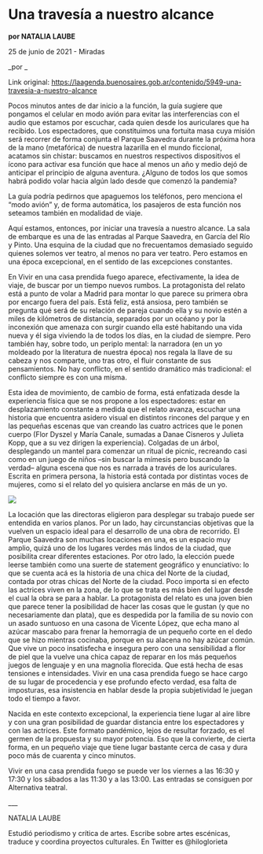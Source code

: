 # Una travesía a nuestro alcance

**por NATALIA LAUBE**

25 de junio de 2021 - Miradas

_por _

Link original: https://laagenda.buenosaires.gob.ar/contenido/5949-una-travesia-a-nuestro-alcance



Pocos minutos antes de dar inicio a la función, la guía sugiere que pongamos el celular en modo avión para evitar las interferencias con el audio que estamos por escuchar, cada quien desde los auriculares que ha recibido. Los espectadores, que constituimos una fortuita masa cuya misión será recorrer de forma conjunta el Parque Saavedra durante la próxima hora de la mano (metafórica) de nuestra lazarilla en el mundo ficcional, acatamos sin chistar: buscamos en nuestros respectivos dispositivos el ícono para activar esa función que hace al menos un año y medio dejó de anticipar el principio de alguna aventura. ¿Alguno de todos los que somos habrá podido volar hacia algún lado desde que comenzó la pandemia?




La guía podría pedirnos que apaguemos los teléfonos, pero menciona el “modo avión” y, de forma automática, los pasajeros de esta función nos seteamos también en modalidad de viaje.




Aquí estamos, entonces, por iniciar una travesía a nuestro alcance. La sala de embarque es una de las entradas al Parque Saavedra, en García del Río y Pinto. Una esquina de la ciudad que no frecuentamos demasiado seguido quienes solemos ver teatro, al menos no para ver teatro. Pero estamos en una época excepcional, en el sentido de las excepciones constantes.




En Vivir en una casa prendida fuego aparece, efectivamente, la idea de viaje, de buscar por un tiempo nuevos rumbos. La protagonista del relato está a punto de volar a Madrid para montar lo que parece su primera obra por encargo fuera del país. Está feliz, está ansiosa, pero también se pregunta qué será de su relación de pareja cuando ella y su novio estén a miles de kilómetros de distancia, separados por un océano y por la inconexión que amenaza con surgir cuando ella esté habitando una vida nueva y él siga viviendo la de todos los días, en la ciudad de siempre. Pero también hay, sobre todo, un periplo mental: la narradora (en un yo moldeado por la literatura de nuestra época) nos regala la llave de su cabeza y nos comparte, uno tras otro, el fluir constante de sus pensamientos. No hay conflicto, en el sentido dramático más tradicional: el conflicto siempre es con una misma.




Esta idea de movimiento, de cambio de forma, está enfatizada desde la experiencia física que se nos propone a los espectadores: estar en desplazamiento constante a medida que el relato avanza, escuchar una historia que encuentra asidero visual en distintos rincones del parque y en las pequeñas escenas que van creando las cuatro actrices que le ponen cuerpo (Flor Dyszel y María Canale, sumadas a Danae Cisneros y Julieta Kopp, que a su vez dirigen la experiencia). Colgadas de un árbol, desplegando un mantel para comenzar un ritual de picnic, recreando casi como en un juego de niños –sin buscar la mímesis pero buscando la verdad– alguna escena que nos es narrada a través de los auriculares. Escrita en primera persona, la historia está contada por distintas voces de mujeres, como si el relato del yo quisiera anclarse en más de un yo.




![](https://cdn.feater.me/files/images/54031/8ddce544-8172-40a1-b1d0-90e985ca5f8d.jpg)




La locación que las directoras eligieron para desplegar su trabajo puede ser entendida en varios planos. Por un lado, hay circunstancias objetivas que la vuelven un espacio ideal para el desarrollo de una obra de recorrido. El Parque Saavedra son muchas locaciones en una, es un espacio muy amplio, quizá uno de los lugares verdes más lindos de la ciudad, que posibilita crear diferentes estaciones. Por otro lado, la elección puede leerse también como una suerte de statement geográfico y enunciativo: lo que se cuenta acá es la historia de una chica del Norte de la ciudad, contada por otras chicas del Norte de la ciudad. Poco importa si en efecto las actrices viven en la zona, de lo que se trata es más bien del lugar desde el cual la obra se para a hablar. La protagonista del relato es una joven bien que parece tener la posibilidad de hacer las cosas que le gustan (y que no necesariamente dan plata), que es despedida por la familia de su novio con un asado suntuoso en una casona de Vicente López, que echa mano al azúcar mascabo para frenar la hemorragia de un pequeño corte en el dedo que se hizo mientras cocinaba, porque en su alacena no hay azúcar común. Que vive un poco insatisfecha e insegura pero con una sensibilidad a flor de piel que la vuelve una chica capaz de reparar en los más pequeños juegos de lenguaje y en una magnolia florecida. Que está hecha de esas tensiones e intensidades. Vivir en una casa prendida fuego se hace cargo de su lugar de procedencia y ese profundo efecto verdad, esa falta de imposturas, esa insistencia en hablar desde la propia subjetividad le juegan todo el tiempo a favor.




Nacida en este contexto excepcional, la experiencia tiene lugar al aire libre y con una gran posibilidad de guardar distancia entre los espectadores y con las actrices. Este formato pandémico, lejos de resultar forzado, es el germen de la propuesta y su mayor potencia. Eso que la convierte, de cierta forma, en un pequeño viaje que tiene lugar bastante cerca de casa y dura poco más de cuarenta y cinco minutos.




Vivir en una casa prendida fuego se puede ver los viernes a las 16:30 y 17:30 y los sábados a las 11:30 y a las 13:00. Las entradas se consiguen por Alternativa teatral.




\_\_\_




NATALIA LAUBE




Estudió periodismo y crítica de artes. Escribe sobre artes escénicas, traduce y coordina proyectos culturales. En Twitter es @hiloglorieta




